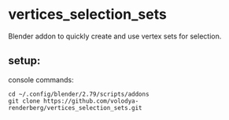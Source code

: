 # vertices_selection_sets
Blender addon to quickly create and use vertex sets for selection.
<br>
## setup:
console commands:
~~~
cd ~/.config/blender/2.79/scripts/addons
git clone https://github.com/volodya-renderberg/vertices_selection_sets.git
~~~
